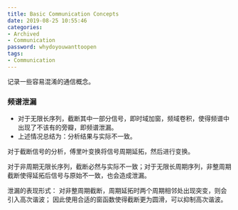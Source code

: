 ```yaml
---
title: Basic Communication Concepts
date: 2019-08-25 10:55:46
categories:
- Archived
- Communication
password: whydoyouwanttoopen 
tags:
- Communication
---
```


记录一些容易混淆的通信概念。
<!--more-->


### 频谱泄漏
+ 对于无限长序列，截断其中一部分信号，即时域加窗，频域卷积，使得频谱中出现了不该有的旁瓣，即频谱泄漏。
+ 上述情况总结为：分析结果与实际不一致。

对于截断信号的分析，傅里叶变换将信号周期延拓，然后进行变换。

对于非周期无限长序列，截断必然与实际不一致；对于无限长周期序列，非整周期截断使得延拓后信号与原始不一致，也会造成泄漏。

泄漏的表现形式：
对非整周期截断，周期延拓时两个周期相邻处出现突变，则会引入高次谐波；
因此使用合适的窗函数使得截断更为圆滑，可以抑制高次谐波。

### 

